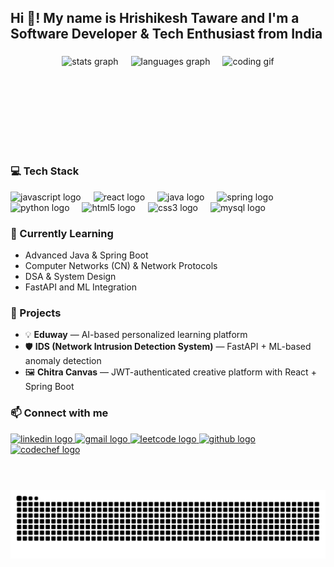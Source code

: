 <h2 align="left">Hi 👋! My name is Hrishikesh Taware and I'm a Software Developer & Tech Enthusiast from India</h2>

###

<!-- Horizontal Stats + GIF + Languages -->
<div align="center" style="display: flex; justify-content: center; align-items: center; gap: 20px; flex-wrap: wrap;">
  <!-- GitHub Stats -->
  <img src="https://github-readme-stats.vercel.app/api?username=hrishi3466&hide_title=false&hide_rank=false&show_icons=true&include_all_commits=true&count_private=true&disable_animations=false&theme=transparent&locale=en&hide_border=false" height="150" alt="stats graph"  />

 

  <!-- Top Languages -->
  <img src="https://github-readme-stats.vercel.app/api/top-langs?username=hrishi3466&locale=en&hide_title=false&layout=compact&card_width=320&langs_count=6&theme=transparent&hide_border=false" height="150" alt="languages graph"  />

   <!-- GIF -->
  <img src="https://media3.giphy.com/media/v1.Y2lkPTc5MGI3NjExdHMwMWYydzlmd3B2ajg1eGlpcDB0YnJ5YndlaTBnNWRuYzMzMGZnMCZlcD12MV9pbnRlcm5hbF9naWZfYnlfaWQmY3Q9Zw/1GEATImIxEXVR79Dhk/giphy.gif" height="150" alt="coding gif" />
</div>

###

<h3 align="left">💻 Tech Stack</h3>

<div align="left">
  <img src="https://cdn.jsdelivr.net/gh/devicons/devicon/icons/javascript/javascript-original.svg" height="30" alt="javascript logo"  />
  <img width="12" />
  <img src="https://cdn.jsdelivr.net/gh/devicons/devicon/icons/react/react-original.svg" height="30" alt="react logo"  />
  <img width="12" />
  <img src="https://cdn.jsdelivr.net/gh/devicons/devicon/icons/java/java-original.svg" height="30" alt="java logo"  />
  <img width="12" />
  <img src="https://cdn.jsdelivr.net/gh/devicons/devicon/icons/spring/spring-original.svg" height="30" alt="spring logo"  />
  <img width="12" />
  <img src="https://cdn.jsdelivr.net/gh/devicons/devicon/icons/python/python-original.svg" height="30" alt="python logo"  />
  <img width="12" />
  <img src="https://cdn.jsdelivr.net/gh/devicons/devicon/icons/html5/html5-original.svg" height="30" alt="html5 logo"  />
  <img width="12" />
  <img src="https://cdn.jsdelivr.net/gh/devicons/devicon/icons/css3/css3-original.svg" height="30" alt="css3 logo"  />
  <img width="12" />
  <img src="https://cdn.jsdelivr.net/gh/devicons/devicon/icons/mysql/mysql-original.svg" height="30" alt="mysql logo"  />
</div>

###

<h3 align="left">🌱 Currently Learning</h3>

- Advanced Java & Spring Boot  
- Computer Networks (CN) & Network Protocols  
- DSA & System Design  
- FastAPI and ML Integration  

###

<h3 align="left">🚀 Projects</h3>

- 💡 **Eduway** — AI-based personalized learning platform  
- 🛡️ **IDS (Network Intrusion Detection System)** — FastAPI + ML-based anomaly detection  
- 🖼️ **Chitra Canvas** — JWT-authenticated creative platform with React + Spring Boot  

###

<h3 align="left">📫 Connect with me</h3>

<div align="left">
  <a href="https://www.linkedin.com/in/hrishikesh-taware-751269258/" target="_blank">
    <img src="https://img.shields.io/static/v1?message=LinkedIn&logo=linkedin&label=&color=0077B5&logoColor=white&labelColor=&style=for-the-badge" height="35" alt="linkedin logo"  />
  </a>
  <a href="mailto:hrishikeshtaware60@gmail.com" target="_blank">
    <img src="https://img.shields.io/static/v1?message=Gmail&logo=gmail&label=&color=D14836&logoColor=white&labelColor=&style=for-the-badge" height="35" alt="gmail logo"  />
  </a>
  <a href="https://leetcode.com/u/hrishi0626/" target="_blank">
    <img src="https://img.shields.io/static/v1?message=LeetCode&logo=leetcode&label=&color=FFA116&logoColor=white&labelColor=&style=for-the-badge" height="35" alt="leetcode logo"  />
  </a>
  <a href="https://github.com/hrishi3466" target="_blank">
    <img src="https://img.shields.io/static/v1?message=GitHub&logo=github&label=&color=181717&logoColor=white&labelColor=&style=for-the-badge" height="35" alt="github logo"  />
  </a>
  <a href="https://www.codechef.com/users/hrishiii" target="_blank">
    <img src="https://img.shields.io/static/v1?message=CodeChef&logo=codechef&label=&color=5B4638&logoColor=white&labelColor=&style=for-the-badge" height="35" alt="codechef logo"  />
  </a>
</div>

###

<br clear="both">

<!-- Snake Animation -->
<br clear="both">

<img src="https://raw.githubusercontent.com/hrishi3466/hrishi3466/output/snake.svg" alt="Snake animation" />



###
